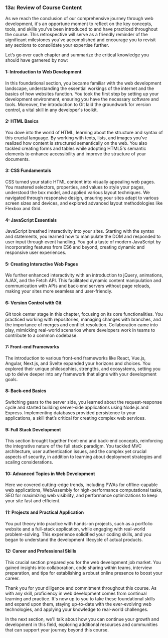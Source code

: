 ### 13a: Review of Course Content

As we reach the conclusion of our comprehensive journey through web development, it's an opportune moment to reflect on the key concepts, tools, and skills you've been introduced to and have practiced throughout the course. This retrospective will serve as a friendly reminder of the significant milestones you’ve accomplished and encourage you to revisit any sections to consolidate your expertise further.

Let’s go over each chapter and summarize the critical knowledge you should have garnered by now:

#### 1: Introduction to Web Development
In this foundational section, you became familiar with the web development landscape, understanding the essential workings of the internet and the basics of how websites function. You took the first step by setting up your development environment, ensuring you have the necessary software and tools. Moreover, the introduction to Git laid the groundwork for version control, a vital skill in any developer's toolkit.

#### 2: HTML Basics
You dove into the world of HTML, learning about the structure and syntax of this crucial language. By working with texts, lists, and images you’ve realized how content is structured semantically on the web. You also tackled creating forms and tables while adopting HTML5's semantic elements to enhance accessibility and improve the structure of your documents.

#### 3: CSS Fundamentals
CSS turned your static HTML content into visually appealing web pages. You mastered selectors, properties, and values to style your pages, understood the box model, and applied various layout techniques. We navigated through responsive design, ensuring your sites adapt to various screen sizes and devices, and explored advanced layout methodologies like Flexbox and Grid.

#### 4: JavaScript Essentials
JavaScript breathed interactivity into your sites. Starting with the syntax and statements, you learned how to manipulate the DOM and responded to user input through event handling. You got a taste of modern JavaScript by incorporating features from ES6 and beyond, creating dynamic and responsive user experiences.

#### 5: Creating Interactive Web Pages
We further enhanced interactivity with an introduction to jQuery, animations, AJAX, and the Fetch API. This facilitated dynamic content manipulation and communication with APIs and back-end servers without page reloads, making your sites more seamless and user-friendly.

#### 6: Version Control with Git
Git took center stage in this chapter, focusing on its core functionalities. You practiced working with repositories, managing changes with branches, and the importance of merges and conflict resolution. Collaboration came into play, mimicking real-world scenarios where developers work in teams to contribute to a common codebase.

#### 7: Front-end Frameworks
The introduction to various front-end frameworks like React, Vue.js, Angular, Next.js, and Svelte expanded your horizons and choices. You explored their unique philosophies, strengths, and ecosystems, setting you up to delve deeper into any framework that aligns with your development goals.

#### 8: Back-end Basics
Switching gears to the server side, you learned about the request-response cycle and started building server-side applications using Node.js and Express. Implementing databases provided persistence to your applications, a skill that’s critical for creating complex web services.

#### 9: Full Stack Development
This section brought together front-end and back-end concepts, reinforcing the integrative nature of the full stack paradigm. You tackled MVC architecture, user authentication issues, and the complex yet crucial aspects of security, in addition to learning about deployment strategies and scaling considerations.

#### 10: Advanced Topics in Web Development
Here we covered cutting-edge trends, including PWAs for offline-capable web applications, WebAssembly for high-performance computational tasks, SEO for maximizing web visibility, and performance optimizations to keep your site fast and efficient.

#### 11: Projects and Practical Application
You put theory into practice with hands-on projects, such as a portfolio website and a full-stack application, while engaging with real-world problem-solving. This experience solidified your coding skills, and you began to understand the development lifecycle of actual products.

#### 12: Career and Professional Skills
This crucial section prepared you for the web development job market. You gained insights into collaboration, code sharing within teams, interview preparation, and tips for establishing a robust online presence to boost your career.

Thank you for your diligence and commitment throughout this course. As with any skill, proficiency in web development comes from continual learning and practice. It's now up to you to take these foundational skills and expand upon them, staying up-to-date with the ever-evolving web technologies, and applying your knowledge to real-world challenges.

In the next section, we'll talk about how you can continue your growth and development in this field, exploring additional resources and communities that can support your journey beyond this course.